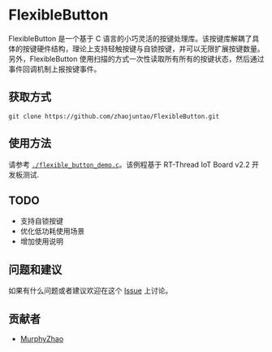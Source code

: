 # FlexibleButton

FlexibleButton 是一个基于 C 语言的小巧灵活的按键处理库。该按键库解耦了具体的按键硬件结构，理论上支持轻触按键与自锁按键，并可以无限扩展按键数量。另外，FlexibleButton 使用扫描的方式一次性读取所有所有的按键状态，然后通过事件回调机制上报按键事件。

## 获取方式

```SHELL
git clone https://github.com/zhaojuntao/FlexibleButton.git
```

## 使用方法

请参考 [`./flexible_button_demo.c`](./flexible_button_demo.c)。该例程基于 RT-Thread IoT Board v2.2 开发板测试.

## TODO

- 支持自锁按键
- 优化低功耗使用场景
- 增加使用说明

## 问题和建议

如果有什么问题或者建议欢迎在这个 [Issue](https://github.com/zhaojuntao/FlexibleButton/issues/1) 上讨论。

## 贡献者

- [MurphyZhao](https://github.com/zhaojuntao)
